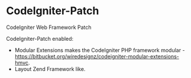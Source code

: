 # CodeIgniter-Patch
CodeIgniter Web Framework Patch

CodeIgniter-Patch enabled:

- Modular Extensions makes the CodeIgniter PHP framework modular - https://bitbucket.org/wiredesignz/codeigniter-modular-extensions-hmvc.
- Layout Zend Framework like.
